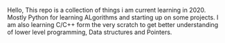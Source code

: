 Hello,
This repo is a collection of things i am current learning in 2020.
Mostly Python for learning ALgorithms and starting up on some projects.
I am also learning C/C++ form the very scratch to get better understanding of lower level programming, Data structures and Pointers.
